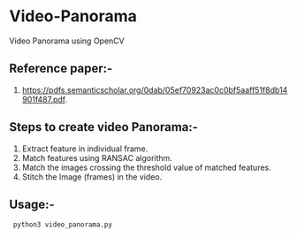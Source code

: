 # Video-Panorama
Video Panorama using OpenCV


## Reference paper:-

1. https://pdfs.semanticscholar.org/0dab/05ef70923ac0c0bf5aaff51f8db14901f487.pdf.  


## Steps to create video Panorama:-

1. Extract feature in individual frame.  
2. Match features using RANSAC algorithm.  
3. Match the images crossing the threshold value of matched features.  
4. Stitch the Image (frames) in the video.  


## Usage:-  

<code> python3 video_panorama.py  </code>
